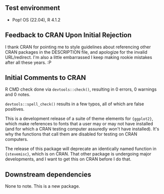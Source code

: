 ## Test environment

- Pop! OS (22.04), R 4.1.2

## Feedback to CRAN Upon Initial Rejection

I thank CRAN for pointing me to style guidelines about referencing other CRAN packages in the DESCRIPTION file, and apologize for the invalid URL/redirect. I'm also a little embarrassed I keep making rookie mistakes after all these years. :P

## Initial Comments to CRAN

R CMD check done via `devtools::check()`, resulting in 0 errors, 0 warnings and 0 notes.

`devtools::spell_check()` results in a few typos, all of which are false positives.

This is a development release of a suite of theme elements for `{ggplot2}`, which make references to fonts that a user may or may not have installed (and for which a CRAN testing computer assuredly won't have installed). It's why the functions that call them are disabled for testing on CRAN computers.

The release of this package will deprecate an identically named function in  `{stevemisc}`, which is on CRAN. That other package is undergoing major developments, and I want to get this on CRAN before I do that.

## Downstream dependencies

None to note. This is a new package.
